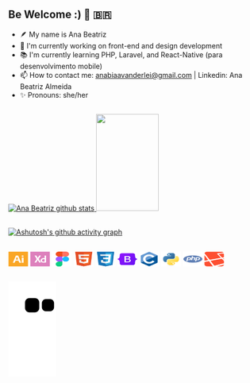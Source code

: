   ## Be Welcome :) 👋 🇧🇷

  - 🪶 My name is Ana Beatriz
  - 🌱 I'm currently working on front-end and design development
  - 📚 I'm currently learning PHP, Laravel, and React-Native (para desenvolvimento mobile)
  - 📫 How to contact me: anabiaavanderlei@gmail.com | Linkedin: Ana Beatriz Almeida
  - ✨ Pronouns: she/her

  ##
  
  <div>  
  <a href="https://github.com/beatrizAVanderlei">
  <img width="49%" height="195px" src="https://github-readme-stats.vercel.app/api?username=beatrizAVanderlei&show_icons=true&count_private=true&hide_border=true&theme=ayu-mirage" alt="Ana Beatriz github stats" /> 
  <img width="50%" height="195px" src="https://github-readme-stats.vercel.app/api/top-langs/?username=beatrizAVanderlei&layout=compact&hide_border=true&theme=ayu-mirage" />
</div>

<br>
  
[![Ashutosh's github activity graph](https://activity-graph.herokuapp.com/graph?username=beatrizAVanderlei&bg_color=1f2430&color=f4cd7c&hide_border=true&line=73d0ff&point=c7c8c2&radius=7)](https://github.com/ashutosh00710/github-readme-activity-graph)

  <br>
  <div>
    <img align="center" alt="Illustrator" height="30" width="40" src="https://github.com/devicons/devicon/blob/master/icons/illustrator/illustrator-plain.svg">
    <img align="center" alt="XD" height="30" width="40" src="https://github.com/devicons/devicon/blob/master/icons/xd/xd-plain.svg">
    <img align="center" alt="Figma" height="30" width="40" src="https://github.com/devicons/devicon/blob/master/icons/figma/figma-original.svg">
    <img align="center" alt="HTML" height="30" width="40" src="https://github.com/devicons/devicon/blob/master/icons/html5/html5-original.svg">
    <img align="center" alt="CSS" height="30" width="40" src="https://github.com/devicons/devicon/blob/master/icons/css3/css3-original.svg">
    <img align="center" alt="Bootstrap" height="30" width="40" src="https://github.com/devicons/devicon/blob/master/icons/bootstrap/bootstrap-original.svg">
    <img align="center" alt="C" height="30" width="40" src="https://github.com/devicons/devicon/blob/master/icons/c/c-original.svg">
    <img align="center" alt="Python" height="30" width="40" src="https://github.com/devicons/devicon/blob/master/icons/python/python-original.svg">
    <img align="center" alt="PHP" height="30" width="40" src="https://github.com/devicons/devicon/blob/master/icons/php/php-plain.svg">
    <img align="center" alt="Laravel" height="30" width="40" src="https://github.com/devicons/devicon/blob/master/icons/laravel/laravel-plain.svg">
  </div>

  ##
  
  ![Snake animation](https://github.com/beatrizAVanderlei/beatrizAVanderlei/blob/output/github-contribution-grid-snake.svg)
